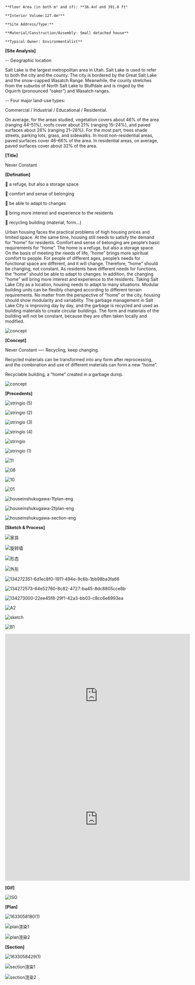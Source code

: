     **Floor Area (in both m² and sf): **36.4㎡ and 391.8 ft²

    **Interior Volume:127.4m³**

    **Site Address/Type:**

    **Material/Construction/Assembly: Small detached house**

    **Typical Owner: Environmentalist**

**[Site Analysis]**

-- Geographic location

Salt Lake is the largest metropolitan area in Utah. Salt Lake is used to refer to both the city and the county. The city is bordered by the Great Salt Lake and the snow-capped Wasatch Range. Meanwhile, the county stretches from the suburbs of North Salt Lake to Bluffdale and is ringed by the Oquirrh (pronounced “oaker”) and Wasatch ranges.

-- Four major land-use types:

Commercial / Industrial / Educational / Residential.

On average, for the areas studied, vegetation covers about 46% of the area (ranging 44–51%), roofs cover about 21% (ranging 15–24%), and paved surfaces about 26% (ranging 21–28%). For the most part, trees shade streets, parking lots, grass, and sidewalks. In most non-residential areas, paved surfaces cover 46–66% of the area. In residential areas, on average, paved surfaces cover about 32% of the area.

**[Title]**

Never Constant

**[Defination]**

 a refuge, but also a storage space

 comfort and sense of belonging

 be able to adapt to changes

 bring more interest and experience to the residents

 recycling building (material, form…)

Urban housing faces the practical problems of high housing prices and limited space. At the same time, housing still needs to satisfy the demand for “home” for residents. Comfort and sense of belonging are people’s basic requirements for “home”. The home is a refuge, but also a storage space. On the basis of meeting the needs of life, “home” brings more spiritual comfort to people. For people of different ages, people’s needs for functional space are different, and it will change. Therefore, “home” should be changing, not constant. As residents have different needs for functions, the “home” should be able to adapt to changes. In addition, the changing “home” will bring more interest and experience to the residents. Taking Salt Lake City as a location, housing needs to adapt to many situations. Modular building units can be flexibly changed according to different terrain requirements. No matter from the perspective of “home” or the city, housing should show modularity and variability. The garbage management in Salt Lake City is improving day by day, and the garbage is recycled and used as building materials to create circular buildings. The form and materials of the building will not be constant, because they are often taken locally and modified.


![concept](https://user-images.githubusercontent.com/90487385/135559320-9aeec731-8745-4cb3-8ef4-cec06e28290a.jpg)

**[Concept]**

Never Constant —- Recycling, keep changing.

Recycled materials can be transformed into any form after reprocessing, and the combination and use of different materials can form a new “home”.

Recyclable building, a “home” created in a garbage dump.

![concept](https://user-images.githubusercontent.com/90487385/135559289-2b8b3f74-75b9-4806-96f2-c9e52b0a73e4.png)

**[Precedents]**

![stringio (5)](https://user-images.githubusercontent.com/90487385/135560501-77794260-07e0-4513-becb-371ae96666ff.jpg)

![stringio (2)](https://user-images.githubusercontent.com/90487385/135560507-825254bb-4780-4374-95e0-962b2d119028.jpg)

![stringio (3)](https://user-images.githubusercontent.com/90487385/135560512-d783ac6d-c52a-4e2b-accd-cd29fc7f5c70.jpg)

![stringio (4)](https://user-images.githubusercontent.com/90487385/135560516-8918e5e4-0e83-4b77-8eb7-c34149ce2aac.jpg)

![stringio](https://user-images.githubusercontent.com/90487385/135560688-72108d9a-8b27-487a-9436-6d5aceaea838.jpg)

![stringio (1)](https://user-images.githubusercontent.com/90487385/135560698-331ee0d4-50d2-42ac-a858-a679f7aca2e9.jpg)

![11](https://user-images.githubusercontent.com/90487385/135560725-3e8ef1cb-8e3d-4d10-a7df-d282e2bf6d9f.jpg)

![08](https://user-images.githubusercontent.com/90487385/135560735-576eed17-083e-4fd6-b3ff-683cff701842.jpg)

![10](https://user-images.githubusercontent.com/90487385/135560737-03d42c7b-663b-464a-88b6-e72e3917f1d0.jpg)

![01](https://user-images.githubusercontent.com/90487385/135560733-6bc48a86-be11-4d1a-b180-dd20c84c5b1e.jpg)

![houseinshukugawa-1fplan-eng](https://user-images.githubusercontent.com/90487385/135560763-b9f5ab6d-5a06-4f6b-b8ff-c6e3110114d5.jpg)

![houseinshukugawa-2fplan-eng](https://user-images.githubusercontent.com/90487385/135560768-f4c9bdd1-dad0-4d1d-ae2b-f58f7b7b8efc.jpg)

![houseinshukugawa-section-eng](https://user-images.githubusercontent.com/90487385/135560773-23194256-75c8-4ab5-a13d-c224984f8cb8.jpg)

**[Sketch & Process]**

![家具](https://user-images.githubusercontent.com/90487385/135559424-09e717ce-d2f9-4a81-85b1-7cd7acc6f807.jpg)

![旋转墙](https://user-images.githubusercontent.com/90487385/135559440-d0186c85-67a5-4715-8d0b-bf6955e81d60.jpg)

![形态](https://user-images.githubusercontent.com/90487385/135559445-3d7e07eb-ea8e-4939-8afe-b364fe2bd974.jpg)

![外形](https://user-images.githubusercontent.com/90487385/135559456-13b4b012-a1e2-4c1b-b275-4a5bbfbcb2a4.jpg)

![134272351-6d1ec8f0-1911-494e-9c6b-1bb98ba3fa66](https://user-images.githubusercontent.com/90487385/135559707-88850467-658d-4c56-b031-f3f91dd9e42a.png)

![134272573-64e52760-8c82-4727-ba45-8dc8805cce8b](https://user-images.githubusercontent.com/90487385/135559710-77ed8f7a-13e6-46fe-ac10-e15fb136918b.png)

![134273000-22ee45f8-29f1-42a3-bb03-c8cc6e6993ea](https://user-images.githubusercontent.com/90487385/135559712-4622e0ed-a4d2-44f0-9a4e-40092c502f0a.png)

![A2](https://user-images.githubusercontent.com/90487385/135559652-6e65e308-2b52-4b15-946c-a4730061a21c.png)

![sketch](https://user-images.githubusercontent.com/90487385/135559592-b50ddd80-f629-4a67-a7d6-2fcbd13c171f.jpg)

![B1](https://user-images.githubusercontent.com/90487385/135559910-d9c1e015-7ade-4bf9-be6f-b445c057648d.png)





<iframe width="600" height="400" allowfullscreen style="border-style:none;" src="https://cdn.pannellum.org/2.5/pannellum.htm#panorama=https%3A//raw.githubusercontent.com/Vvvvvvvink/prtflio/master/assets/%25E5%2585%25A8%25E6%2599%25AF%25E5%259B%25BE_%25E6%25A8%25A1%25E5%259E%258B_2021-10-01-23-04-40.jpg&autoLoad=true"></iframe>

<iframe width="600" height="400" allowfullscreen style="border-style:none;" src="https://cdn.pannellum.org/2.5/pannellum.htm#panorama=https%3A//raw.githubusercontent.com/Vvvvvvvink/prtflio/master/assets/%25E5%2585%25A8%25E6%2599%25AF%25E5%259B%25BE.jpg&autoLoad=true"></iframe>

**[Gif]**

![ISO](https://user-images.githubusercontent.com/90487385/135560817-84c2c8d2-7863-4369-b302-c42b85941f29.gif)

**[Plan]**

![1633058180(1)](https://user-images.githubusercontent.com/90487385/135560012-b5c64bc3-d1e5-4fba-bbb2-7854a77125b8.png)

![plan渲染1](https://user-images.githubusercontent.com/90487385/135560053-c66cdfcc-041e-445d-928a-123f5a96fcb7.png)

![plan渲染2](https://user-images.githubusercontent.com/90487385/135560058-74b97553-8ae3-4124-a896-1241c9ee393c.png)

**[Section]**

![1633058429(1)](https://user-images.githubusercontent.com/90487385/135560321-c616dcee-4009-4da0-bd92-1b5a3ea8f8dd.png)

![section渲染1](https://user-images.githubusercontent.com/90487385/135560329-7a0e29d0-c677-48d5-b31f-b8ce2735ad78.png)

![section渲染2](https://user-images.githubusercontent.com/90487385/135560335-6817b253-2492-406a-9da6-63a8dc3dc072.png)





